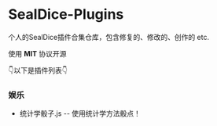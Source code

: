 # SealDice-Plugins
个人的SealDice插件合集仓库，包含修复的、修改的、创作的 etc.

使用 **MIT** 协议开源

👇以下是插件列表👇

### 娱乐
 * 统计学骰子.js -- 使用统计学方法骰点！

